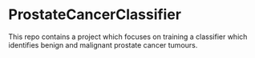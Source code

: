 # ProstateCancerClassifier
This repo contains a project which focuses on training a classifier which identifies benign and malignant prostate cancer tumours.
